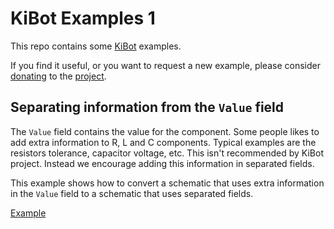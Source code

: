 # KiBot Examples 1

This repo contains some [KiBot](https://github.com/INTI-CMNB/KiBot) examples.

If you find it useful, or you want to request a new example, please consider
[donating](https://www.paypal.com/donate/?hosted_button_id=K2T86GDTTMRPL) to
the [project](https://github.com/INTI-CMNB/KiBot).


## Separating information from the `Value` field

The `Value` field contains the value for the component. Some people likes to
add extra information to R, L and C components. Typical examples are the
resistors tolerance, capacitor voltage, etc. This isn't recommended by KiBot
project. Instead we encourage adding this information in separated fields.

This example shows how to convert a schematic that uses extra information in
the `Value` field to a schematic that uses separated fields.

[Example](value_split/README.md)
